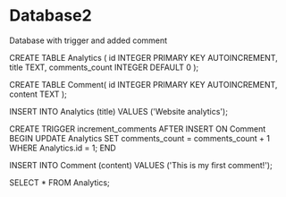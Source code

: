# Database2
Database with trigger and added comment


CREATE TABLE Analytics (
    id INTEGER PRIMARY KEY AUTOINCREMENT,
    title TEXT,
    comments_count INTEGER DEFAULT 0
);

CREATE TABLE Comment(
    id INTEGER PRIMARY KEY AUTOINCREMENT,
    content TEXT
);


INSERT INTO Analytics (title)
VALUES ('Website analytics');


CREATE TRIGGER increment_comments 
AFTER INSERT ON Comment
BEGIN
    UPDATE Analytics 
    SET comments_count = comments_count + 1 
    WHERE Analytics.id = 1;
END

INSERT INTO Comment (content)
VALUES ('This is my first comment!');

SELECT * FROM Analytics;
